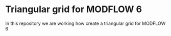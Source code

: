 # Triangular grid for MODFLOW 6
 In this repository we are working how create a triangular grid for MODFLOW 6
